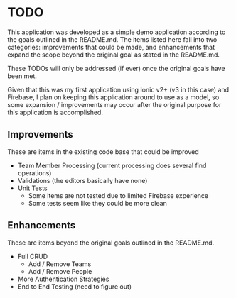 # TODO

This application was developed as a simple demo application according to the goals outlined in the README.md. The items
listed here fall into two categories: improvements that could be made, and enhancements that expand the scope beyond the
original goal as stated in the README.md.

These TODOs will only be addressed (if ever) once the original goals have been met.

Given that this was my first application using Ionic v2+ (v3 in this case) and Firebase, I plan on keeping this application
around to use as a model, so some expansion / improvements may occur after the original purpose for this application is 
accomplished.

## Improvements

These are items in the existing code base that could be improved

- Team Member Processing (current processing does several find operations)
- Validations (the editors basically have none)
- Unit Tests
  - Some items are not tested due to limited Firebase experience
  - Some tests seem like they could be more clean


## Enhancements

These are items beyond the original goals outlined in the README.md.

- Full CRUD
  - Add / Remove Teams
  - Add / Remove People
- More Authentication Strategies
- End to End Testing (need to figure out)
